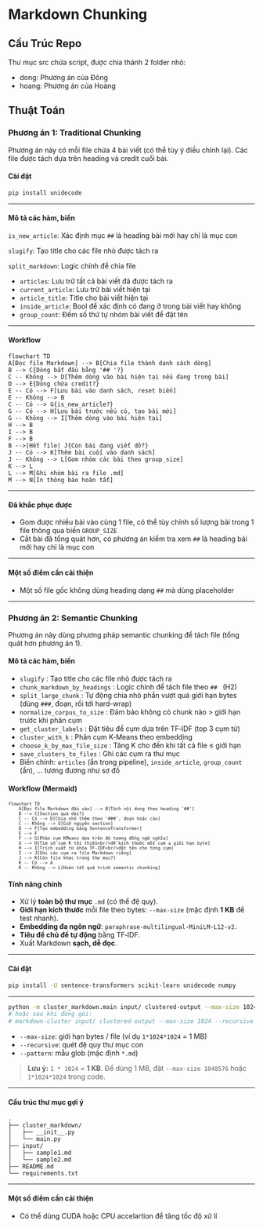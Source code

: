 # Markdown Chunking

## Cấu Trúc Repo

Thư mục src chứa script, được chia thành 2 folder nhỏ:

- dong: Phương án của Đông
- hoang: Phương án của Hoàng

## Thuật Toán

### Phương án 1: Traditional Chunking

Phương án này có mỗi file chứa 4 bài viết (có thể tùy ý điều chỉnh lại). Các file được tách dựa trên heading và credit cuối bài.

#### Cài đặt

```bash
pip install unidecode
```

---

#### Mô tả các hàm, biến

```is_new_article```: Xác định mục ```##``` là heading bài mới hay chỉ là mục con

```slugify```: Tạo title cho các file nhỏ được tách ra

```split_markdown```: Logic chính để chia file

- ```articles```: Lưu trữ tất cả bài viết đã được tách ra
- ```current_article```: Lưu trữ bài viết hiện tại
- ```article_title```: Title cho bài viết hiện tại
- ```inside_article```: Bool để xác định có đang ở trong bài viết hay không
- ```group_count```: Đếm số thứ tự nhóm bài viết để đặt tên

---

#### Workflow

```mermaid
flowchart TD
A[Đọc file Markdown] --> B[Chia file thành danh sách dòng]
B --> C{Dòng bắt đầu bằng '## '?}
C -- Không --> D[Thêm dòng vào bài hiện tại nếu đang trong bài]
D --> E{Dòng chứa credit?}
E -- Có --> F[Lưu bài vào danh sách, reset biến]
E -- Không --> B
C -- Có --> G{is_new_article?}
G -- Có --> H[Lưu bài trước nếu có, tạo bài mới]
G -- Không --> I[Thêm dòng vào bài hiện tại]
H --> B
I --> B
F --> B
B -->|Hết file| J{Còn bài đang viết dở?}
J -- Có --> K[Thêm bài cuối vào danh sách]
J -- Không --> L[Gom nhóm các bài theo group_size]
K --> L
L --> M[Ghi nhóm bài ra file .md]
M --> N[In thông báo hoàn tất]
```

---

#### Đã khắc phục được

- Gom được nhiều bài vào cùng 1 file, có thể tùy chỉnh số lượng bài trong 1 file thông qua biến ```GROUP_SIZE```
- Cắt bài đã tổng quát hơn, có phương án kiểm tra xem ```##``` là heading bài mới hay chỉ là mục con

---

#### Một số điểm cần cải thiện

- Một số file gốc không dùng heading dạng ```##``` mà dùng placeholder

---

### Phương án 2: Semantic Chunking

Phương án này dùng phương pháp semantic chunking để tách file (tổng quát hơn phương án 1).

#### Mô tả các hàm, biến

- `slugify` : Tạo title cho các file nhỏ được tách ra
- `chunk_markdown_by_headings` : Logic chính để tách file theo `## ` (H2)
- `split_large_chunk` : Tự động chia nhỏ phần vượt quá giới hạn bytes (dùng `###`, đoạn, rồi tới hard-wrap)
- `normalize_corpus_to_size` : Đảm bảo không có chunk nào > giới hạn trước khi phân cụm
- `get_cluster_labels` : Đặt tiêu đề cụm dựa trên TF‑IDF (top 3 cụm từ)
- `cluster_with_k` : Phân cụm K‑Means theo embedding
- `choose_k_by_max_file_size` : Tăng K cho đến khi tất cả file ≤ giới hạn
- `save_clusters_to_files` : Ghi các cụm ra thư mục
- Biến chính: `articles` (ẩn trong pipeline), `inside_article`, `group_count` (ẩn), ... tương đương như sơ đồ

#### Workflow (Mermaid)

<div style="zoom:0.75">

```mermaid
flowchart TD
    A[Đọc file Markdown đầu vào] --> B[Tách nội dung theo heading '##']
    B --> C{Section quá dài?}
    C -- Có --> D[Chia nhỏ thêm theo '###', đoạn hoặc câu]
    C -- Không --> E[Giữ nguyên section]
    D --> F[Tạo embedding bằng SentenceTransformer]
    E --> F
    F --> G[Phân cụm KMeans dựa trên độ tương đồng ngữ nghĩa]
    G --> H[Tìm số cụm K tối thiểu<br/>để kích thước mỗi cụm ≤ giới hạn byte]
    H --> I[Trích xuất từ khóa TF-IDF<br/>đặt tên cho từng cụm]
    I --> J[Ghi các cụm ra file Markdown riêng]
    J --> K{Còn file khác trong thư mục?}
    K -- Có --> A
    K -- Không --> L[Hoàn tất quá trình semantic chunking]
```

</div>

#### Tính năng chính

- Xử lý **toàn bộ thư mục** `.md` (có thể đệ quy).
- **Giới hạn kích thước** mỗi file theo bytes: `--max-size` (mặc định **1 KB** để test nhanh).
- **Embedding đa ngôn ngữ**: `paraphrase-multilingual-MiniLM-L12-v2`.
- **Tiêu đề chủ đề tự động** bằng TF‑IDF.
- Xuất Markdown **sạch, dễ đọc**.

---

#### Cài đặt

```bash
pip install -U sentence-transformers scikit-learn unidecode numpy
```

---

```bash
python -m cluster_markdown.main input/ clustered-output --max-size 1024 --recursive
# hoặc sau khi đóng gói:
# markdown-cluster input/ clustered-output --max-size 1024 --recursive
```

- `--max-size`: giới hạn bytes / file (ví dụ `1*1024*1024` = 1 MB)
- `--recursive`: quét đệ quy thư mục con
- `--pattern`: mẫu glob (mặc định `*.md`)

> **Lưu ý:** `1 * 1024` = **1 KB**. Để dùng 1 MB, đặt `--max-size 1048576` hoặc `1*1024*1024` trong code.

---

#### Cấu trúc thư mục gợi ý

```
.
├── cluster_markdown/
│   ├── __init__.py
│   └── main.py
├── input/
│   ├── sample1.md
│   └── sample2.md
├── README.md
└── requirements.txt
```
---

#### Một số điểm cần cải thiện

- Có thể dùng CUDA hoặc CPU accelartion để tăng tốc độ xử lí